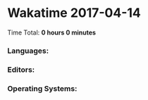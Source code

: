 # Wakatime 2017-04-14

Time Total: **0 hours 0 minutes**

### Languages:

### Editors:

### Operating Systems:

